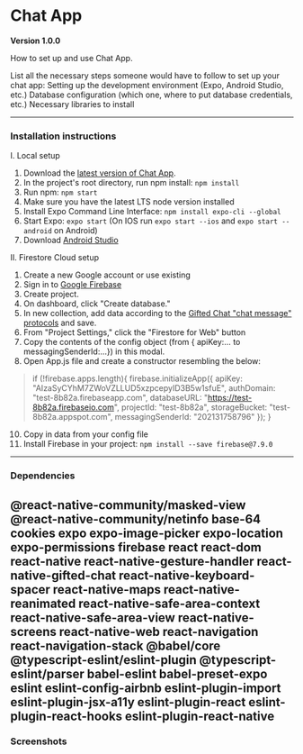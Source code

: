 # Chat App

**Version 1.0.0**

How to set up and use Chat App.

List all the necessary steps someone would have to follow to set up your chat app:
Setting up the development environment (Expo, Android Studio, etc.)
Database configuration (which one, where to put database credentials, etc.)
Necessary libraries to install


---

### Installation instructions

I. Local setup
1. Download the [latest version of Chat App](https://github.com/edenbenbow/chat-app).
2. In the project's root directory, run npm install: ```npm install```
3. Run npm: ``npm start``
4. Make sure you have the latest LTS node version installed
5. Install Expo Command Line Interface: ``npm install expo-cli --global`` 
6. Start Expo: ```expo start```
(On IOS run ```expo start --ios``` and ```expo start --android``` on Android)
7. Download [Android Studio](https://developer.android.com/studio)

II. Firestore Cloud setup
1. Create a new Google account or use existing
2. Sign in to [Google Firebase](https://firebase.google.com/)
3. Create project. 
4. On dashboard, click "Create database."
5. In new collection, add data according to the [Gifted Chat "chat message" protocols](https://github.com/FaridSafi/react-native-gifted-chat#message-object) and save.
6. From "Project Settings," click the "Firestore for Web" button
7. Copy the contents of the config object (from { apiKey:… to messagingSenderId:…}) in this modal. 
8. Open App.js file and create a constructor resembling the below:
> if (!firebase.apps.length){
  firebase.initializeApp({
    apiKey: "AIzaSyCYhM7ZWoVZLLUD5xzpcepyID3B5w1sfuE",
    authDomain: "test-8b82a.firebaseapp.com",
    databaseURL: "https://test-8b82a.firebaseio.com",
    projectId: "test-8b82a",
    storageBucket: "test-8b82a.appspot.com",
    messagingSenderId: "202131758796"
  });
}
10. Copy in data from your config file
7. Install Firebase in your project: ``npm install --save firebase@7.9.0``

---

### Dependencies
   @react-native-community/masked-view
    @react-native-community/netinfo
    base-64
    cookies
    expo
    expo-image-picker
    expo-location
    expo-permissions
    firebase
    react
    react-dom
    react-native
    react-native-gesture-handler
    react-native-gifted-chat
    react-native-keyboard-spacer
    react-native-maps
    react-native-reanimated
    react-native-safe-area-context
    react-native-safe-area-view
    react-native-screens
    react-native-web
    react-navigation
    react-navigation-stack
    @babel/core
    @typescript-eslint/eslint-plugin
    @typescript-eslint/parser
    babel-eslint
    babel-preset-expo
    eslint
    eslint-config-airbnb
    eslint-plugin-import
    eslint-plugin-jsx-a11y
    eslint-plugin-react
    eslint-plugin-react-hooks
    eslint-plugin-react-native
---

### Screenshots
